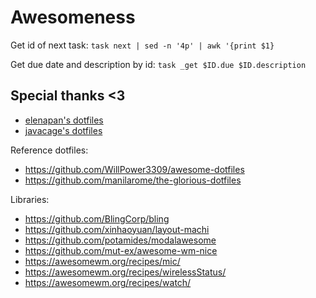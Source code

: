 # Awesomeness

Get id of next task:
`task next | sed -n '4p' | awk '{print $1}`

Get due date and description by id:
`task _get $ID.due $ID.description`

## Special thanks <3
* [elenapan's dotfiles](https://github.com/elenapan/dotfiles)
* [javacage's dotfiles](https://github.com/JavaCafe01/dotfiles)


Reference dotfiles:
* https://github.com/WillPower3309/awesome-dotfiles
* https://github.com/manilarome/the-glorious-dotfiles

Libraries:
* https://github.com/BlingCorp/bling
* https://github.com/xinhaoyuan/layout-machi
* https://github.com/potamides/modalawesome
* https://github.com/mut-ex/awesome-wm-nice
* https://awesomewm.org/recipes/mic/
* https://awesomewm.org/recipes/wirelessStatus/
* https://awesomewm.org/recipes/watch/
